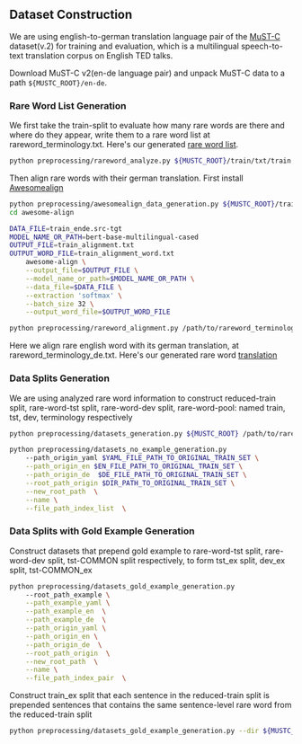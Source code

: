 ## Dataset Construction

We are using english-to-german translation language pair of the [MuST-C](https://www.aclweb.org/anthology/N19-1202) dataset(v.2) for training and evaluation, which is a multilingual speech-to-text translation corpus on English TED talks.

Download MuST-C v2(en-de language pair) and unpack MuST-C data to a path
`${MUSTC_ROOT}/en-de`.

### Rare Word List Generation
We first take the train-split to evaluate how many rare words are there and where do they appear, write them to a rare word list at rareword_terminology.txt. Here's our generated [rare word list](https://drive.google.com/file/d/1WgL_KKi11o1_j3P8rGdmrD-wcioq4K-X/view?usp=drive_link).
```bash
python preprocessing/rareword_analyze.py ${MUSTC_ROOT}/train/txt/train.en
```
Then align rare words with their german translation.
First install [Awesomealign](https://github.com/neulab/awesome-align) 
```bash
python preprocessing/awesomealign_data_generation.py ${MUSTC_ROOT}/train/txt/train.en  ${MUSTC_ROOT}/train/txt/train.de
cd awesome-align

DATA_FILE=train_ende.src-tgt
MODEL_NAME_OR_PATH=bert-base-multilingual-cased
OUTPUT_FILE=train_alignment.txt
OUTPUT_WORD_FILE=train_alignment_word.txt
    awesome-align \
    --output_file=$OUTPUT_FILE \
    --model_name_or_path=$MODEL_NAME_OR_PATH \
    --data_file=$DATA_FILE \
    --extraction 'softmax' \
    --batch_size 32 \
    --output_word_file=$OUTPUT_WORD_FILE
```
```bash
python preprocessing/rareword_alignment.py /path/to/rareword_terminology.txt /path/to/train_alignment_word.txt
```
Here we align rare english word with its german translation, at rareword_terminology_de.txt. Here's our generated rare word [translation](https://drive.google.com/file/d/1_f7inMAoz_O_O9lq9E_g5XsUWdSFzHr3/view?usp=drive_link)
### Data Splits Generation
We are using analyzed rare word information to construct reduced-train split, rare-word-tst split, rare-word-dev split, rare-word-pool: named train, tst, dev, terminology respectively
```bash
python preprocessing/datasets_generation.py ${MUSTC_ROOT} /path/to/rareword_terminology /path/to/rareword_terminology_de /path/to/train_en

python preprocessing/datasets_no_example_generation.py 
    --path_origin_yaml $YAML_FILE_PATH_TO_ORIGINAL_TRAIN_SET \
    --path_origin_en $EN_FILE_PATH_TO_ORIGINAL_TRAIN_SET \
    --path_origin_de  $DE_FILE_PATH_TO_ORIGINAL_TRAIN_SET \
    --root_path_origin $DIR_PATH_TO_ORIGINAL_TRAIN_SET \
    --new_root_path  \
    --name \
    --file_path_index_list  \
```

### Data Splits with Gold Example Generation
Construct datasets that prepend gold example to rare-word-tst split, rare-word-dev split, tst-COMMON split respectively, to form tst_ex split, dev_ex split, tst-COMMON_ex
```bash
python preprocessing/datasets_gold_example_generation.py 
    --root_path_example \
    --path_example_yaml \
    --path_example_en  \
    --path_example_de  \
    --path_origin_yaml \
    --path_origin_en \
    --path_origin_de  \
    --root_path_origin  \
    --new_root_path  \
    --name \
    --file_path_index_pair  \
```
Construct train_ex split that each sentence in the reduced-train split is prepended sentences that contains the same sentence-level rare word from the reduced-train split
```bash
python preprocessing/datasets_gold_example_generation.py --dir ${MUSTC_ROOT} --train True
```